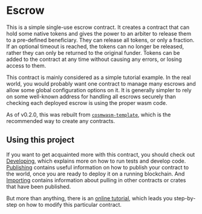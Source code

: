 # Escrow

This is a simple single-use escrow contract. It creates a contract that can hold some
native tokens and gives the power to an arbiter to release them to a pre-defined
beneficiary. They can release all tokens, or only a fraction. If an optional
timeout is reached, the tokens can no longer be released, rather they can only
be returned to the original funder. Tokens can be added to the contract at any
time without causing any errors, or losing access to them.

This contract is mainly considered as a simple tutorial example. In the real
world, you would probably want one contract to manage many escrows and allow
some global configuration options on it. It is generally simpler to rely on
some well-known address for handling all escrows securely than checking each
deployed escrow is using the proper wasm code.

As of v0.2.0, this was rebuilt from
[`cosmwasm-template`](https://github.com/confio/cosmwasm-template),
which is the recommended way to create any contracts.

## Using this project

If you want to get acquainted more with this contract, you should check out
[Developing](./Developing.md), which explains more on how to run tests and develop code.
[Publishing](./Publishing.md) contains useful information on how to publish your contract
to the world, once you are ready to deploy it on a running blockchain. And
[Importing](./Importing.md) contains information about pulling in other contracts or crates
that have been published.

But more than anything, there is an [online tutorial](https://docs.cosmwasm.com/tutorials/hijack-escrow/hack-contract#a-walk-through-of-the-escrow-contract),
which leads you step-by-step on how to modify this particular contract.
